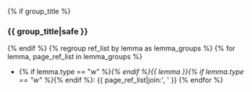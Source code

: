{% if group_title %}
### {{ group_title|safe }}
{% endif %}
{% regroup ref_list by lemma as lemma_groups %}
{% for lemma, page_ref_list in lemma_groups %}
- {% if lemma.type == "w" %}_{% endif %}{{ lemma }}{% if lemma.type == "w" %}_{% endif %}: {{ page_ref_list|join:', ' }}
{% endfor %}